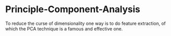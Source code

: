 # Principle-Component-Analysis
To reduce the curse of dimensionality one way is to do feature extraction, of which the PCA technique is a famous and effective one.
